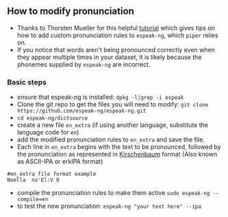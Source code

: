## How to modify pronunciation 
- Thanks to Thorsten Mueller for this helpful [tutorial](https://www.youtube.com/watch?v=493xbPIQBSU) which gives tips on how to add custom pronunciation rules to `espeak-ng`, which `piper` relies on.
- If you notice that words aren't being pronounced correctly even when they appear multiple times in your dataset, it is likely because the phonemes supplied by `espeak-ng` are incorrect.
### Basic steps
- ensure that espeak-ng is installed: `dpkg -l|grep -i espeak`
- Clone the git repo to get the files you will need to modify:  `git clone https://github.com/espeak-ng/espeak-ng.git`
- `cd espeak-ng/dictsource`
- create a new file `en_extra`  (if using another language, substitute the language code for `en`)
- add the modified pronunciation rules to `en_extra` and save the file.
- Each line in `en_extra` begins with the text to be pronounced, followed by the pronunciation as represented in [Kirschenbaum](https://en.wikipedia.org/wiki/Kirshenbaum) format (Also known as ASCII-IPA or erkIPA format)

```
#en_extra file format example
Noella  no'El:V O
```

- compile the pronunciation rules to make them active `sudo espeak-ng --compile=en`
- to test the new pronunciation:  `espeak-ng "your text here" --ipa`


